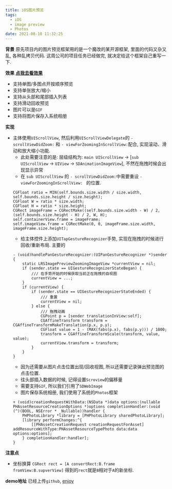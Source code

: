 ```yaml
---
title: iOS图片预览
tags:
  - iOS
  - image preview
  - Photos
date: 2021-08-18 11:32:25
---
```



**背景**
    原先项目内的图片预览框架用的是一个魔改的某开源框架, 里面的代码又杂又乱, 各种乱拷贝代码. 这周公司的项目任务已经做完, 就决定给这个框架自己重写一下.
<!-- more -->   

**效果** [**点我去看效果**](http://blog.loktar.com.cn/image_preview.mp4)
- 支持单图/多图点开按顺序预览
- 支持单张放大/缩小
- 支持从头部和尾部插入列表
- 支持滑动回收预览
- 图片可以是`GIF`
- 支持将图片保存入系统相册
    
**实现**
- 主体使用`UIScrollView`, 然后利用`UIScrollViewDelegate`的 `- scrollViewDidZoom:` 和 `- viewForZoomingInScrollView:`配合, 实现滚动、滑动和放大缩小功能.
    - 此处需要注意的是: 层级结构为: `main UIScrollView` -> [`sub UIScrollView` -> `UIView` -> `SDAnimationImageView`], 不然在拖拽时候会出现显示异常
    - 在 `sub UIScrollView` 的 `- scrollViewDidZoom:`中需要重设 `- viewForZoomingInScrollView: ` 的位置.
    ```
    CGFloat ratio = MIN(self.bounds.size.width / size.width, self.bounds.size.height / size.height);
    CGFloat W = ratio * size.width;
    CGFloat H = ratio * size.height;
    CGRect imageFrame = CGRectMake((self.bounds.size.width - W) / 2, (self.bounds.size.height - H) / 2, W, H);
    self.containerView.frame = imageFrame;
    self.imageView.frame = CGRectMake(0, 0, imageFrame.size.width, imageFrame.size.height);
    ```
    - 给主体控件上添加`UITapGestureRecognizer`手势, 实现在拖拽的时候进行回收/重新布局. 主要的
    ```
    - (void)handlePanGestureRecognizer:(UIPanGestureRecognizer *)sender {
        static LRSImagePreviewZoomingImageView *currentView = nil;
        if (sender.state == UIGestureRecognizerStateBegan) {
            /// 在手势开始的时候获取当前正在拖拽的自视图
            currentView = ...;
        }
        if (currentView) {
            if (sender.state == UIGestureRecognizerStateEnded) {
                /// 重置
                currentView = nil;
            } else {
                /// 拖拽动画
                CGPoint p = [sender translationInView:self];
                CGAffineTransform transform = CGAffineTransformMakeTranslation(p.x, p.y);
                CGFloat value = 1 - (MAX(fabs(p.x), fabs(p.y))) / 1000;
                transform = CGAffineTransformScale(transform, value, value);
                currentView.transform = transform;
            }
        }
    }
    ```
    - 因为还需要从图片点击位置出现/回收视图, 所以还需要记录弹出预览图的点击位置.
    - 往头部插入数据的时候, 记得设置`Scroview`的偏移量
    - 需要支持`GIF`, 所以我们引用了`SDWebImage`
    - 图片保存系统相册, 我们使用了系统的`Photos`框架
    ```
    + (void)creationRequestWithData:(NSData *)data options:(nullable PHAssetResourceCreationOptions *)options completionHandler:(void (^)(BOOL, NSError * _Nullable))handler {
        PHPhotoLibrary *library = [PHPhotoLibrary sharedPhotoLibrary];
        [library performChanges:^{
            [[PHAssetCreationRequest creationRequestForAsset] addResourceWithType:PHAssetResourceTypePhoto data:data options:options];
        } completionHandler:handler];
    }
    ```

**注意点**
- 坐标换算
    `CGRect rect = [A convertRect:B.frame fromView:B.supverView]`
    得到的`rect`就是`B`相对于`A`的新坐标.

**demo地址**
    已经上传`github`, [enjoy](https://github.com/aioser/LRSImagePreview)

